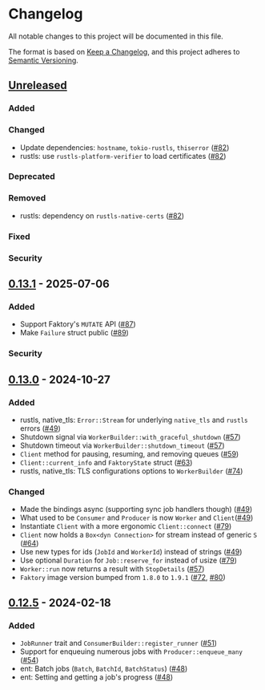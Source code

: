 # Changelog

All notable changes to this project will be documented in this file.

The format is based on [Keep a Changelog](https://keepachangelog.com/en/1.1.0/),
and this project adheres to [Semantic Versioning](https://semver.org/spec/v2.0.0.html).

## [Unreleased]

### Added

### Changed

- Update dependencies: `hostname`, `tokio-rustls`, `thiserror` ([#82])
- rustls: use `rustls-platform-verifier` to load certificates ([#82])

### Deprecated

### Removed

- rustls: dependency on `rustls-native-certs` ([#82])

### Fixed

### Security

[#82]: https://github.com/jonhoo/faktory-rs/pull/82

## [0.13.1] - 2025-07-06

### Added

- Support Faktory's `MUTATE` API ([#87])
- Make `Failure` struct public ([#89])

### Security

[#87]: https://github.com/jonhoo/faktory-rs/pull/87
[#89]: https://github.com/jonhoo/faktory-rs/pull/89

## [0.13.0] - 2024-10-27

### Added

- rustls, native_tls: `Error::Stream` for underlying `native_tls` and `rustls` errors ([#49])
- Shutdown signal via `WorkerBuilder::with_graceful_shutdown` ([#57])
- Shutdown timeout via `WorkerBuilder::shutdown_timeout` ([#57])
- `Client` method for pausing, resuming, and removing queues ([#59])
- `Client::current_info` and `FaktoryState` struct ([#63])
- rustls, native_tls: TLS configurations options to `WorkerBuilder` ([#74])

### Changed

- Made the bindings async (supporting sync job handlers though) ([#49])
- What used to be `Consumer` and `Producer` is now `Worker` and `Client`([#49])
- Instantiate `Client` with a more ergonomic `Client::connect` ([#79])
- `Client` now holds a `Box<dyn Connection>` for stream instead of generic `S` ([#64])
- Use new types for ids (`JobId` and `WorkerId`) instead of strings ([#49])
- Use optional `Duration` for `Job::reserve_for` instead of usize ([#79])
- `Worker::run` now returns a result with `StopDetails` ([#57])
- `Faktory` image version bumped from `1.8.0` to `1.9.1` ([#72], [#80])

[#49]: https://github.com/jonhoo/faktory-rs/pull/49
[#57]: https://github.com/jonhoo/faktory-rs/pull/57
[#59]: https://github.com/jonhoo/faktory-rs/pull/59
[#63]: https://github.com/jonhoo/faktory-rs/pull/63
[#64]: https://github.com/jonhoo/faktory-rs/pull/64
[#72]: https://github.com/jonhoo/faktory-rs/pull/72
[#74]: https://github.com/jonhoo/faktory-rs/pull/74
[#79]: https://github.com/jonhoo/faktory-rs/pull/79
[#80]: https://github.com/jonhoo/faktory-rs/pull/80

## [0.12.5] - 2024-02-18

### Added

- `JobRunner` trait and `ConsumerBuilder::register_runner` ([#51])
- Support for enqueuing numerous jobs with `Producer::enqueue_many` ([#54])
- ent: Batch jobs (`Batch`, `BatchId`, `BatchStatus`) ([#48])
- ent: Setting and getting a job's progress ([#48])

[#48]: https://github.com/jonhoo/faktory-rs/pull/48
[#51]: https://github.com/jonhoo/faktory-rs/pull/51
[#54]: https://github.com/jonhoo/faktory-rs/pull/54
[unreleased]: https://github.com/jonhoo/faktory-rs/compare/v0.13.1...HEAD
[0.13.1]: https://github.com/jonhoo/faktory-rs/compare/v0.13.0...v0.13.1
[0.13.0]: https://github.com/jonhoo/faktory-rs/compare/v0.12.5...v0.13.0
[0.12.5]: https://github.com/jonhoo/faktory-rs/compare/v0.12.4...v0.12.5
